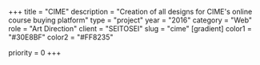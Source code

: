 +++
title = "CIME"
description = "Creation of all designs for CIME's online course buying platform"
type = "project"
year = "2016"
category = "Web"
role = "Art Direction"
client = "SEITOSEI"
slug = "cime"
[gradient]
    color1 = "#30E8BF"
    color2 = "#FF8235"


priority = 0
+++
